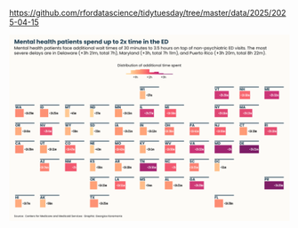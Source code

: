 https://github.com/rfordatascience/tidytuesday/tree/master/data/2025/2025-04-15

![](plots/care_state.png)
